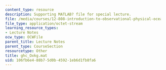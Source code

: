 ```yaml
---
content_type: resource
description: Supporting MATLAB? file for special lecture.
file: /media/courses/12-808-introduction-to-observational-physical-oceanography-fall-2004/106fb6e488b75d0b45921eb6d1fb8fa6_ghc_Oxkg.mat
file_type: application/octet-stream
learning_resource_types:
- Lecture Notes
ocw_type: OCWFile
parent_title: Lecture Notes
parent_type: CourseSection
resourcetype: Other
title: ghc_Oxkg.mat
uid: 106fb6e4-88b7-5d0b-4592-1eb6d1fb8fa6
---
```

